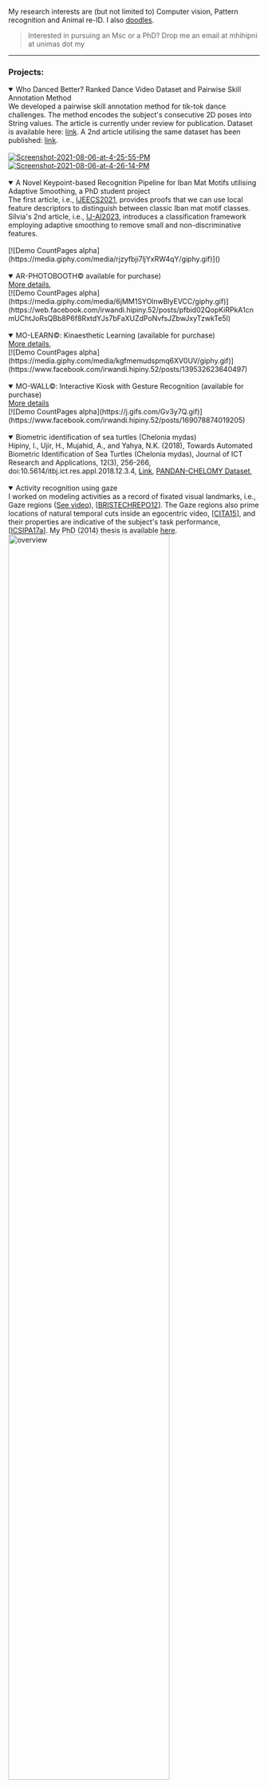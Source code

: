 My research interests are (but not limited to) Computer vision, Pattern recognition and Animal re-ID. I also <a href="https://github.com/irwandihipiny/mine/wiki/doodles">doodles</a>.

> Interested in pursuing an Msc or a PhD? Drop me an email at mhihipni at unimas dot my

***

### Projects:
<details open> 
<summary>Who Danced Better? Ranked Dance Video Dataset and Pairwise Skill Annotation Method</summary>
We developed a pairwise skill annotation method for tik-tok dance challenges. The method encodes the subject's consecutive 2D poses into String values. The article is currently under review for publication. Dataset is available here: <a href="https://www.kaggle.com/irwandihipiny/cdrg-unimas-tiktok">link</a>. A 2nd article utilising the same dataset has been published: <a href="https://ijai.iaescore.com/index.php/IJAI/article/view/21901">link</a>. <br><br>
<a href="https://ibb.co/WWLtwq4"><img src="https://i.ibb.co/SXzr8W4/Screenshot-2021-08-06-at-4-25-55-PM.png" alt="Screenshot-2021-08-06-at-4-25-55-PM" border="0"></a>
<a href="https://ibb.co/k8YDM8z"><img src="https://i.ibb.co/bBpv7BY/Screenshot-2021-08-06-at-4-26-14-PM.png" alt="Screenshot-2021-08-06-at-4-26-14-PM" border="0"></a>
</details>
<br>

<details open> 
<summary>A Novel Keypoint-based Recognition Pipeline for Iban Mat Motifs utilising Adaptive Smoothing, a PhD student project</summary>
The first article, i.e., <a href="http://ijeecs.iaescore.com/index.php/IJEECS/article/view/25755">IJEECS2021</a>, provides proofs that we can use local feature descriptors to distinguish between classic Iban mat motif classes. Silvia's 2nd article, i.e., <a href="https://ijai.iaescore.com/index.php/IJAI/article/view/22078">IJ-AI2023</a>, introduces a classification framework employing adaptive smoothing to remove small and non-discriminative features.
</details>
<br>
[![Demo CountPages alpha](https://media.giphy.com/media/rjzyfbji7ljYxRW4qY/giphy.gif)]()
<br><br>

<details open> 
<summary>AR-PHOTOBOOTH© available for purchase)</summary>
<a href="https://web.facebook.com/irwandi.hipiny.52/posts/pfbid02QopKiRPkA1cnmUChtJoRsQBb8P6f8RxtdYJs7bFaXUZdPoNvfsJZbwJxyTzwkTe5l">More details</a>,
</details>
[![Demo CountPages alpha](https://media.giphy.com/media/6jMM1SYOlnwBlyEVCC/giphy.gif)](https://web.facebook.com/irwandi.hipiny.52/posts/pfbid02QopKiRPkA1cnmUChtJoRsQBb8P6f8RxtdYJs7bFaXUZdPoNvfsJZbwJxyTzwkTe5l)
<br><br>

<details open> 
<summary>MO-LEARN©: Kinaesthetic Learning (available for purchase)</summary>
<a href="https://www.facebook.com/irwandi.hipiny.52/posts/139532623640497">More details</a>,
</details>
[![Demo CountPages alpha](https://media.giphy.com/media/kgfmemudspmq6XV0UV/giphy.gif)](https://www.facebook.com/irwandi.hipiny.52/posts/139532623640497)
<br><br>

<details open> 
<summary>MO-WALL©: Interactive Kiosk with Gesture Recognition (available for purchase)</summary>
<a href="https://www.facebook.com/irwandi.hipiny.52/posts/169078874019205">More details</a>
</details>
[![Demo CountPages alpha](https://j.gifs.com/Gv3y7Q.gif)](https://www.facebook.com/irwandi.hipiny.52/posts/169078874019205)
<br><br>

<details open> 
<summary>Biometric identification of sea turtles (Chelonia mydas)</summary>
Hipiny, I., Ujir, H., Mujahid, A., and Yahya, N.K. (2018), Towards Automated Biometric
Identification of Sea Turtles (Chelonia mydas), Journal of ICT Research and Applications, 12(3), 256-266, doi:10.5614/itbj.ict.res.appl.2018.12.3.4, <a href="http://journals.itb.ac.id/index.php/jictra/issue/view/783">Link</a>,
<a href="https://www.researchgate.net/publication/349138199_PANDANCHELOMYzip">PANDAN-CHELOMY Dataset</a>,
</details>
<br>

<details open> 
<summary>Activity recognition using gaze</summary>
I worked on modeling activities as a record of fixated visual landmarks, i.e., Gaze regions (<a href="https://youtu.be/T9IAq90HNU0">See video</a>), [<a href="https://pdfs.semanticscholar.org/d19d/5c1bf21573c937165ffed0d73e57cbc03dc1.pdf">BRISTECHREPO12</a>]. The Gaze regions also prime locations of natural temporal cuts inside an egocentric video, [<a href="https://ieeexplore.ieee.org/document/8120635/">CITA15</a>], and their properties are indicative of the subject's task performance, [<a href="https://ieeexplore.ieee.org/document/7349836/">ICSIPA17a</a>]. My PhD (2014) thesis is available <a href="http://ethos.bl.uk/OrderDetails.do?uin=uk.bl.ethos.682564">here</a>.<br>
<a href="https://ibb.co/Byg06gW"><img src="https://i.ibb.co/YctHdtn/overview.png" height="80%" width="80%" alt="overview" border="0"></a>
<a href="https://ibb.co/4YNJGyy"><img src="https://i.ibb.co/txC3tff/gaze2.png" height="85%" width="85%" alt="gaze2" border="0"></a>
</details>
<br>

***

### Current Postgraduates

| Name, Lvl           | Thesis title                                                                     | Remarks                                  |
|:--------------------|:---------------------------------------------------------------------------------|:-----------------------------------------|
| Joseph S., PhD      | Iban's Plaited Mat Motifs Recognition using Invariant Image Features             | Sept 2017 - Now, [<a href="http://ijeecs.iaescore.com/index.php/IJEECS/article/view/25755">IJEECS2021</a>], [<a href="https://ijai.iaescore.com/index.php/IJAI/article/view/22078">IJ-AI2023</a>] |
| Zakry K.A., MSc | Design of A Deep Learning Model with Attention Mechanism for Biometric re-ID of Green Sea Turtles in Long-term Tracking Scenario | Oct 2021 - Now |
| Soria S., MSc | Automatic segmentation of Region-of-Interest (ROI) in nesting Green sea turtle videos | Feb 2022 - Now |
| Leghari I., PhD | Artificial Intelligence Approaches for Identification and Evaluation of Intellectual Disabled Down Syndrome People of Pakistan: A Model Based Study | Oct 2022 - Now, Co-sup w/ AP Dr Hamimah |
| Payandenick M., MSc | Geometric 3D Face Recognition Using Non-linear Statistical Discriminant Approach | On-going, Co-sup w/ AP Dr Jacey-Lynn Minoi |

***

### Graduated

| Name, Lvl           | Thesis title                                                                        | Remarks                                 |
|:--------------------|:------------------------------------------------------------------------------------|:----------------------------------------|
| Peter M., MSc       | Facial Expression Synthesis using Kernel Approach | Co-sup w/ Dr Jacey-Lynn Minoi |
| Joseph S., MAIT     | Unsupervised Classification of Intrusive Igneous Rock Thin Section Images using Edge Detection and Colour Analysis | [<a href="https://ieeexplore.ieee.org/document/8120669/">ICSIPA17b</a>], Now at Dept. of Minerals and Geoscience, Malaysia. |
| Sulaiman M.K., MITM IT Project | Empirical Insights on Gender-Based Computer Font Preference of Dyslexic Juvenile Learners | [<a href="https://ieeexplore.ieee.org/document/9914597">AiIC2022</a>]
| Ubam E., MITM IT Project       | UI/UX Analysis & Design for Mobile Banking Application aimed for Malaysian Senior Citizens | [<a href="https://ieeexplore.ieee.org/document/9611136">ICEEI2021</a>]
| Chen S.H., MITM IT Project | Automated Identification of High Risk Agencies for Audit Purposes: A Requirement Analysis Study |   |
| Affandy N., MITM IT Project | Investigating the Adoption of Digital Payment through TAM: Analysis and Insights from Users in Sarawak, Malaysia |   |

***

### Datasets
PANDAN-CHELOMY, a dataset containing 140 aerial (70 raw + 70 rotated upright) images of sea turtles (Chelonia mydas), captured at Pandan Beach, Lundu.[<a href="https://www.researchgate.net/publication/349138199_PANDANCHELOMYzip">link</a>]

UNIMAS-CDRG-TIKTOK, a dataset containing 240 ranked videos (20 x 12 label categories). <a href="https://www.kaggle.com/irwandihipiny/cdrg-unimas-tiktok">link</a>

***

### Miscellaneous
1. [Freeglut - I use this instead of GLUT in my TMT2033 Computer Graphics' class](http://freeglut.sourceforge.net/)
2. [MinGW](http://mingw-w64.org/doku.php)
3. [NeHe - The best resource site for OpenGL](http://nehe.gamedev.net/)
4. [Colah's excellent LSTM tutorial](http://colah.github.io/posts/2015-08-Understanding-LSTMs/)
5. [An excellent Youtube video on JPEG compression, DCT](https://www.youtube.com/watch?v=Q2aEzeMDHMA)
***

